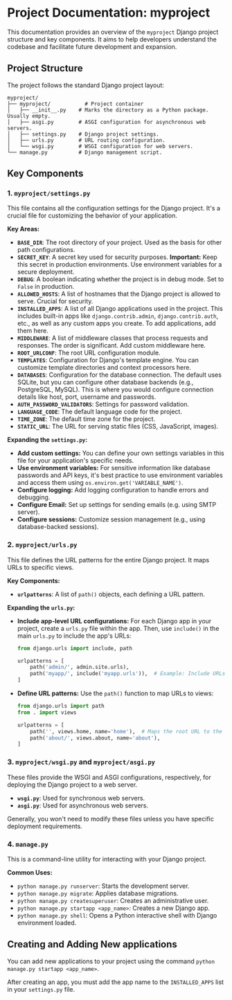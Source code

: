 # Project Documentation: myproject

This documentation provides an overview of the `myproject` Django project structure and key components. It aims to help developers understand the codebase and facilitate future development and expansion.

## Project Structure

The project follows the standard Django project layout:

```
myproject/
├── myproject/           # Project container
│   ├── __init__.py    # Marks the directory as a Python package.  Usually empty.
│   ├── asgi.py        # ASGI configuration for asynchronous web servers.
│   ├── settings.py    # Django project settings.
│   ├── urls.py        # URL routing configuration.
│   └── wsgi.py        # WSGI configuration for web servers.
└── manage.py          # Django management script.
```

## Key Components

### 1. `myproject/settings.py`

This file contains all the configuration settings for the Django project. It's a crucial file for customizing the behavior of your application.

**Key Areas:**

- **`BASE_DIR`**: The root directory of your project. Used as the basis for other path configurations.
- **`SECRET_KEY`**: A secret key used for security purposes. **Important:** Keep this secret in production environments. Use environment variables for a secure deployment.
- **`DEBUG`**: A boolean indicating whether the project is in debug mode. Set to `False` in production.
- **`ALLOWED_HOSTS`**: A list of hostnames that the Django project is allowed to serve. Crucial for security.
- **`INSTALLED_APPS`**: A list of all Django applications used in the project. This includes built-in apps like `django.contrib.admin`, `django.contrib.auth`, etc., as well as any custom apps you create. To add applications, add them here.
- **`MIDDLEWARE`**: A list of middleware classes that process requests and responses. The order is significant. Add custom middleware here.
- **`ROOT_URLCONF`**: The root URL configuration module.
- **`TEMPLATES`**: Configuration for Django's template engine. You can customize template directories and context processors here.
- **`DATABASES`**: Configuration for the database connection. The default uses SQLite, but you can configure other database backends (e.g., PostgreSQL, MySQL). This is where you would configure connection details like host, port, username and passwords.
- **`AUTH_PASSWORD_VALIDATORS`**: Settings for password validation.
- **`LANGUAGE_CODE`**: The default language code for the project.
- **`TIME_ZONE`**: The default time zone for the project.
- **`STATIC_URL`**: The URL for serving static files (CSS, JavaScript, images).

**Expanding the `settings.py`:**

- **Add custom settings:** You can define your own settings variables in this file for your application's specific needs.
- **Use environment variables:** For sensitive information like database passwords and API keys, it's best practice to use environment variables and access them using `os.environ.get('VARIABLE_NAME')`.
- **Configure logging:** Add logging configuration to handle errors and debugging.
- **Configure Email:** Set up settings for sending emails (e.g. using SMTP server).
- **Configure sessions:** Customize session management (e.g., using database-backed sessions).

### 2. `myproject/urls.py`

This file defines the URL patterns for the entire Django project. It maps URLs to specific views.

**Key Components:**

- **`urlpatterns`**: A list of `path()` objects, each defining a URL pattern.

**Expanding the `urls.py`:**

- **Include app-level URL configurations:** For each Django app in your project, create a `urls.py` file within the app. Then, use `include()` in the main `urls.py` to include the app's URLs:

  ```python
  from django.urls import include, path

  urlpatterns = [
      path('admin/', admin.site.urls),
      path('myapp/', include('myapp.urls')),  # Example: Include URLs from 'myapp' app
  ]
  ```

- **Define URL patterns:** Use the `path()` function to map URLs to views:

  ```python
  from django.urls import path
  from . import views

  urlpatterns = [
      path('', views.home, name='home'),  # Maps the root URL to the 'home' view
      path('about/', views.about, name='about'),
  ]
  ```

### 3. `myproject/wsgi.py` and `myproject/asgi.py`

These files provide the WSGI and ASGI configurations, respectively, for deploying the Django project to a web server.

- **`wsgi.py`**: Used for synchronous web servers.
- **`asgi.py`**: Used for asynchronous web servers.

Generally, you won't need to modify these files unless you have specific deployment requirements.

### 4. `manage.py`

This is a command-line utility for interacting with your Django project.

**Common Uses:**

- `python manage.py runserver`: Starts the development server.
- `python manage.py migrate`: Applies database migrations.
- `python manage.py createsuperuser`: Creates an administrative user.
- `python manage.py startapp <app_name>`: Creates a new Django app.
- `python manage.py shell`: Opens a Python interactive shell with Django environment loaded.

## Creating and Adding New applications

You can add new applications to your project using the command `python manage.py startapp <app_name>`.

After creating an app, you must add the app name to the `INSTALLED_APPS` list in your `settings.py` file.
